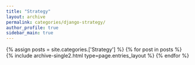 ```yaml
---
title: "Strategy"
layout: archive
permalink: categories/django-strategy/
author_profile: true
sidebar_main: true
---
```


{% assign posts = site.categories.['Strategy'] %}
{% for post in posts %} {% include archive-single2.html type=page.entries_layout %} {% endfor %}